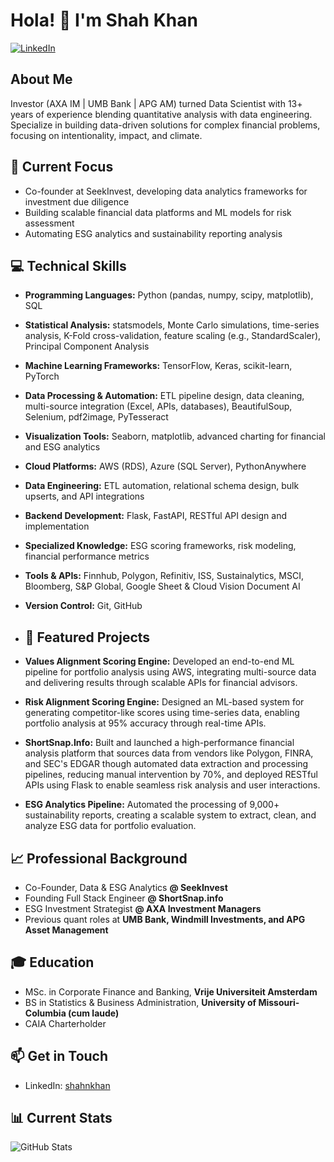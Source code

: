 <!---
shahkhanseekinvest/shahkhanseekinvest is a ✨ special ✨ repository because its `README.md` (this file) appears on your GitHub profile.
You can click the Preview link to take a look at your changes.
--->

# Hola! 👋 I'm Shah Khan

[![LinkedIn](https://img.shields.io/badge/LinkedIn-Connect-blue)](https://www.linkedin.com/in/shahnkhan/)

## About Me
Investor (AXA IM | UMB Bank | APG AM) turned Data Scientist with 13+ years of experience blending quantitative analysis with data engineering. Specialize in building data-driven solutions for complex financial problems, focusing on intentionality, impact, and climate.

## 🔭 Current Focus
- Co-founder at SeekInvest, developing data analytics frameworks for investment due diligence
- Building scalable financial data platforms and ML models for risk assessment
- Automating ESG analytics and sustainability reporting analysis

## 💻 Technical Skills

- **Programming Languages:** Python (pandas, numpy, scipy, matplotlib), SQL
- **Statistical Analysis:** statsmodels, Monte Carlo simulations, time-series analysis, K-Fold cross-validation, feature scaling (e.g., StandardScaler), Principal Component Analysis
- **Machine Learning Frameworks:** TensorFlow, Keras, scikit-learn, PyTorch
- **Data Processing & Automation:** ETL pipeline design, data cleaning, multi-source integration (Excel, APIs, databases), BeautifulSoup, Selenium, pdf2image, PyTesseract
- **Visualization Tools:** Seaborn, matplotlib, advanced charting for financial and ESG analytics
- **Cloud Platforms:** AWS (RDS), Azure (SQL Server), PythonAnywhere
- **Data Engineering:** ETL automation, relational schema design, bulk upserts, and API integrations
- **Backend Development:** Flask, FastAPI, RESTful API design and implementation
- **Specialized Knowledge:** ESG scoring frameworks, risk modeling, financial performance metrics
- **Tools & APIs:** Finnhub, Polygon, Refinitiv, ISS, Sustainalytics, MSCI, Bloomberg, S&P Global, Google Sheet & Cloud Vision Document AI
- **Version Control:** Git, GitHub


- ## 🚀 Featured Projects
- **Values Alignment Scoring Engine:** Developed an end-to-end ML pipeline for portfolio analysis using AWS, integrating multi-source data and delivering results through scalable APIs for financial advisors.  
- **Risk Alignment Scoring Engine:** Designed an ML-based system for generating competitor-like scores using time-series data, enabling portfolio analysis at 95% accuracy through real-time APIs.  
- **ShortSnap.Info:** Built and launched a high-performance financial analysis platform that sources data from vendors like Polygon, FINRA, and SEC's EDGAR though automated data extraction and processing pipelines, reducing manual intervention by 70%, and deployed RESTful APIs using Flask to enable seamless risk analysis and user interactions.  
- **ESG Analytics Pipeline:** Automated the processing of 9,000+ sustainability reports, creating a scalable system to extract, clean, and analyze ESG data for portfolio evaluation.  

## 📈 Professional Background
- Co-Founder, Data & ESG Analytics **@ SeekInvest**
- Founding Full Stack Engineer **@ ShortSnap.info**
- ESG Investment Strategist **@ AXA Investment Managers**
- Previous quant roles at **UMB Bank, Windmill Investments, and APG Asset Management**

## 🎓 Education
- MSc. in Corporate Finance and Banking, **Vrije Universiteit Amsterdam**
- BS in Statistics & Business Administration, **University of Missouri-Columbia (cum laude)**
- CAIA Charterholder

## 📫 Get in Touch
- LinkedIn: [shahnkhan](https://www.linkedin.com/in/shahnkhan/)

## 📊 Current Stats
![GitHub Stats](https://github-readme-stats.vercel.app/api?username=YourGitHubUsername&show_icons=true&theme=radical)
